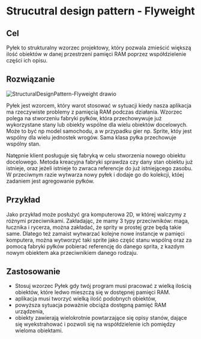 <h1>Strucutral design pattern - Flyweight</h1>
<h2>Cel</h2>

Pyłek to strukturalny wzorzec projektowy, który pozwala zmieścić większą ilość obiektów w danej przestrzeni pamięci RAM poprzez współdzielenie części ich opisu.

<h2>Rozwiązanie</h2>

![StructuralDesignPattern-Flyweight drawio](https://user-images.githubusercontent.com/17592328/214620736-33fb546e-5886-40cd-98d6-4e215b88c91b.svg)

Pyłek jest wzorcem, który warot stosować w sytuacji kiedy nasza aplikacja ma rzeczywiste problemy z pamięcią RAM podczas działania.
Wzorzec polega na stworzeniu fabryki pyłków, która przechowywuje już wykorzystane stany lub obiekty wspólne dla wielu obiektów docelowych. Może to być np model samochodu, a w przypadku gier np. Sprite, któy jest wspólny dla wielu jednostek wrogów.
Sama klasa pyłka przechowuje wspólny stan.

Natępnie klient posługuje się fabryką w celu stworzenia nowego obiektu docelowego.
Metoda kreacyjna fabryki sprawdza czy dany stan obiektu już istnieje, oraz jeżeli istnieje to zwraca referencje do już istniejącego zasobu. W przeciwnym razie wytwarza nowy pyłek i dodaje go do kolekcji, któej zadaniem jest agregowanie pyłków.

<h2>Przykład</h2>

Jako przykład może posłużyć gra komputerowa 2D, w której walczymy z różnymi przeciwnikami. Zakładając, że mamy 3 typy przeciwników: maga, łucznika i rycerza, można zakładać, że sprity w prostej grze będą takie same. Dlatego też zamaist wytwarzać kolejne nowe instancje w pamięci komputera, można wytworzyć taki sprite jako część stanu wspólną oraz za pomocą fabryki pyłków pobierać referencję do danego sprita, z kazdym nowym obiektem aka przeciwnikiem danego rodzaju.

<h2>Zastosowanie</h2>

-  Stosuj wzorzec Pyłek gdy twój program musi pracować z wielką ilością obiektów, które ledwo mieszczą się w dostępnej pamięci RAM.
- aplikacja musi tworzyć wielką ilość podobnych obiektów,
- powyższa sytuacja poważnie obciąża dostępną pamięć RAM urządzenia,
- obiekty zawierają wielokrotnie powtarzające się opisy stanów, dające się wyekstrahować i pozwoli się na współdzielenie ich pomiędzy wieloma obiektami.
